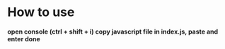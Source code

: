 # How to use

**open console (ctrl + shift + i)
copy javascript file in index.js, paste and enter
done**
